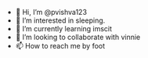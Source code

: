 - 👋 Hi, I’m @pvishva123
- 👀 I’m interested in sleeping.
- 🌱 I’m currently learning imscit
- 💞️ I’m looking to collaborate with vinnie
- 📫 How to reach me by foot

<!---
pvishva123/pvishva123 is a ✨ special ✨ repository because its `README.md` (this file) appears on your GitHub profile.
You can click the Preview link to take a look at your changes.
--->
